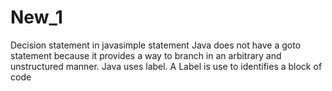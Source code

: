 # New_1
Decision statement in javasimple statement 
Java does not have a goto statement because it provides a way to branch in an arbitrary and unstructured manner. Java uses label. A Label is use to identifies a block of code
